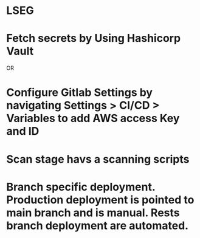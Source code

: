 # LSEG



# Fetch secrets by Using Hashicorp Vault 

OR

# Configure Gitlab Settings by navigating Settings > CI/CD > Variables to add AWS access Key and ID



# Scan stage havs a scanning scripts

# Branch specific deployment. Production deployment is pointed to main branch and is manual. Rests branch deployment are automated.